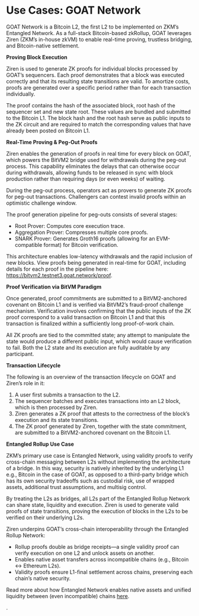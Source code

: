 # Use Cases: GOAT Network

GOAT Network is a Bitcoin L2, the first L2 to be implemented on ZKM’s Entangled Network. As a full-stack Bitcoin-based zkRollup, GOAT leverages Ziren (ZKM’s in-house zkVM) to enable real-time proving, trustless bridging, and Bitcoin-native settlement.

**Proving Block Execution**

Ziren is used to generate ZK proofs for individual blocks processed by GOAT’s sequencers. Each proof demonstrates that a block was executed correctly and that its resulting state transitions are valid. To amortize costs, proofs are generated over a specific period rather than for each transaction individually.

The proof contains the hash of the associated block, root hash of the sequencer set and new state root. These values are bundled and submitted to the Bitcoin L1. The block hash and the root hash serve as public inputs to the ZK circuit and are required to match the corresponding values that have already been posted on Bitcoin L1.

**Real-Time Proving & Peg-Out Proofs**

Ziren enables the generation of proofs in real time for every block on GOAT, which powers the BitVM2 bridge used for withdrawals during the peg-out process. This capability eliminates the delays that can otherwise occur during withdrawals, allowing funds to be released in sync with block production rather than requiring days (or even weeks) of waiting.

During the peg-out process, operators act as provers to generate ZK proofs for peg-out transactions. Challengers can contest invalid proofs within an optimistic challenge window.

The proof generation pipeline for peg-outs consists of several stages:

- Root Prover: Computes core execution trace.
- Aggregation Prover: Compresses multiple core proofs.
- SNARK Prover: Generates Groth16 proofs (allowing for an EVM-compatible format) for Bitcoin verification.

This architecture enables low-latency withdrawals and the rapid inclusion of new blocks. View proofs being generated in real-time for GOAT, including details for each proof in the pipeline here: https://bitvm2.testnet3.goat.network/proof.

**Proof Verification via BitVM Paradigm**

Once generated, proof commitments are submitted to a BitVM2-anchored covenant on Bitcoin L1 and is verified via BitVM2’s fraud-proof challenge mechanism. Verification involves confirming that the public inputs of the ZK proof correspond to a valid transaction on Bitcoin L1 and that this transaction is finalized within a sufficiently long proof-of-work chain.

All ZK proofs are tied to the committed state; any attempt to manipulate the state would produce a different public input, which would cause verification to fail. Both the L2 state and its execution are fully auditable by any participant.

**Transaction Lifecycle**

The following is an overview of the transaction lifecycle on GOAT and Ziren’s role in it:

1. A user first submits a transaction to the L2.
2. The sequencer batches and executes transactions into an L2 block, which is then processed by Ziren.
3. Ziren generates a ZK proof that attests to the correctness of the block’s execution and its state transitions.
4. The ZK proof generated by Ziren, together with the state commitment, are submitted to a BitVM2-anchored covenant on the Bitcoin L1. 

**Entangled Rollup Use Case**

ZKM’s primary use case is Entangled Network, using validity proofs to verify cross-chain messaging between L2s without implementing the architecture of a bridge. In this way, security is natively inherited by the underlying L1 e.g., Bitcoin in the case of GOAT, as opposed to a third-party bridge which has its own security tradeoffs such as custodial risk, use of wrapped assets, additional trust assumptions, and multisig control.

By treating the L2s as bridges, all L2s part of the Entangled Rollup Network can share state, liquidity and execution. Ziren is used to generate valid proofs of state transitions, proving the execution of blocks in the L2s to be verified on their underlying L2s.

Ziren underpins GOAT’s cross-chain interoperability through the Entangled Rollup Network:

- Rollup proofs double as bridge receipts—a single validity proof can verify execution on one L2 and unlock assets on another.
- Enables native asset transfers across incompatible chains (e.g., Bitcoin ↔ Ethereum L2s).
- Validity proofs ensure L1-final settlement across chains, preserving each chain’s native security.

Read more about how Entangled Network enables native assets and unified liquidity between (even incompatible) chains [here](https://www.zkm.io/whitepaper/entangled-rollups-wp).

.